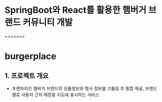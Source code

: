 # SpringBoot와 React를 활용한 햄버거 브랜드 커뮤니티 개발
=======
# burgerplace
## 1. 프로젝트 개요

- 프랜차이즈 햄버거 브랜드의 상품정보와 행사 정보를 크롤링 후 통합 제공, 
브랜드 별로 사용자 근처 매장을 지도에 표시하는 서비스

